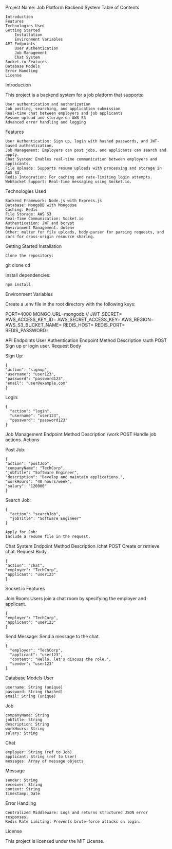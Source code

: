 Project Name: Job Platform Backend System
Table of Contents

    Introduction
    Features
    Technologies Used
    Getting Started
        Installation
        Environment Variables
    API Endpoints
        User Authentication
        Job Management
        Chat System
    Socket.io Features
    Database Models
    Error Handling
    License

Introduction

This project is a backend system for a job platform that supports:

    User authentication and authorization
    Job posting, searching, and application submission
    Real-time chat between employers and job applicants
    Resume upload and storage on AWS S3
    Advanced error handling and logging

Features

    User Authentication: Sign up, login with hashed passwords, and JWT-based authentication.
    Job Management: Employers can post jobs, and applicants can search and apply.
    Chat System: Enables real-time communication between employers and applicants.
    File Uploads: Supports resume uploads with processing and storage in AWS S3.
    Redis Integration: For caching and rate-limiting login attempts.
    WebSocket Support: Real-time messaging using Socket.io.

Technologies Used

    Backend Framework: Node.js with Express.js
    Database: MongoDB with Mongoose
    Caching: Redis
    File Storage: AWS S3
    Real-Time Communication: Socket.io
    Authentication: JWT and bcrypt
    Environment Management: dotenv
    Other: multer for file uploads, body-parser for parsing requests, and cors for cross-origin resource sharing.

Getting Started
Installation

    Clone the repository:

git clone <repository-url>
cd <repository-folder>

Install dependencies:

    npm install

Environment Variables

Create a .env file in the root directory with the following keys:

PORT=4000
MONGO_URL=mongodb://<your-mongo-uri>
JWT_SECRET=<your-jwt-secret>
AWS_ACCESS_KEY_ID=<your-aws-access-key>
AWS_SECRET_ACCESS_KEY=<your-aws-secret-key>
AWS_REGION=<your-aws-region>
AWS_S3_BUCKET_NAME=<your-s3-bucket-name>
REDIS_HOST=<your-redis-host>
REDIS_PORT=<your-redis-port>
REDIS_PASSWORD=<your-redis-password>

API Endpoints
User Authentication
Endpoint Method Description
/auth POST Sign up or login user.
Request Body

Sign Up:

    {
    "action": "signup",
    "username": "user123",
    "password": "password123",
    "email": "user@example.com"
    }

Login:

    {
      "action": "login",
      "username": "user123",
      "password": "password123"
    }

Job Management
Endpoint Method Description
/work POST Handle job actions.
Actions

Post Job:

    {
    "action": "postJob",
    "companyName": "TechCorp",
    "jobTitle": "Software Engineer",
    "description": "Develop and maintain applications.",
    "workHours": "40 hours/week",
    "salary": "120000"
    }

Search Job:

    {
      "action": "searchJob",
      "jobTitle": "Software Engineer"
    }

    Apply for Job:
    Include a resume file in the request.

Chat System
Endpoint Method Description
/chat POST Create or retrieve chat.
Request Body

    {
    "action": "chat",
    "employer": "TechCorp",
    "applicant": "user123"
    }

Socket.io Features

Join Room:
Users join a chat room by specifying the employer and applicant.

    {
    "employer": "TechCorp",
    "applicant": "user123"
    }

Send Message:
Send a message to the chat.

    {
      "employer": "TechCorp",
      "applicant": "user123",
      "content": "Hello, let's discuss the role.",
      "sender": "user123"
    }

Database Models
User

    username: String (unique)
    password: String (hashed)
    email: String (unique)

Job

    companyName: String
    jobTitle: String
    description: String
    workHours: String
    salary: String

Chat

    employer: String (ref to Job)
    applicant: String (ref to User)
    messages: Array of message objects

Message

    sender: String
    receiver: String
    content: String
    timestamp: Date

Error Handling

    Centralized Middleware: Logs and returns structured JSON error responses.
    Redis Rate Limiting: Prevents brute-force attacks on login.

License

This project is licensed under the MIT License.

